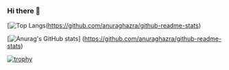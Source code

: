 ### Hi there 👋

<!--
**Naoki-1996/Naoki-1996** is a ✨ _special_ ✨ repository because its `README.md` (this file) appears on your GitHub profile.

Here are some ideas to get you started:

- 🔭 I’m currently working on ...
- 🌱 I’m currently learning ...
- 👯 I’m looking to collaborate on ...
- 🤔 I’m looking for help with ...
- 💬 Ask me about ...
- 📫 How to reach me: ...
- 😄 Pronouns: ...
- ⚡ Fun fact: ...
-->


[![Top Langs](https://github-readme-stats.vercel.app/api/top-langs/?username=Naoki-1996&theme=onedark)(https://github.com/anuraghazra/github-readme-stats)

[![Anurag's GitHub stats](https://github-readme-stats.vercel.app/api?username=Naoki-1996&theme=onedark&show_icons=true)]
(https://github.com/anuraghazra/github-readme-stats)

[![trophy](https://github-profile-trophy.vercel.app/?username=Naoki-1996&theme=onedark)](https://github.com/ryo-ma/github-profile-trophy)
